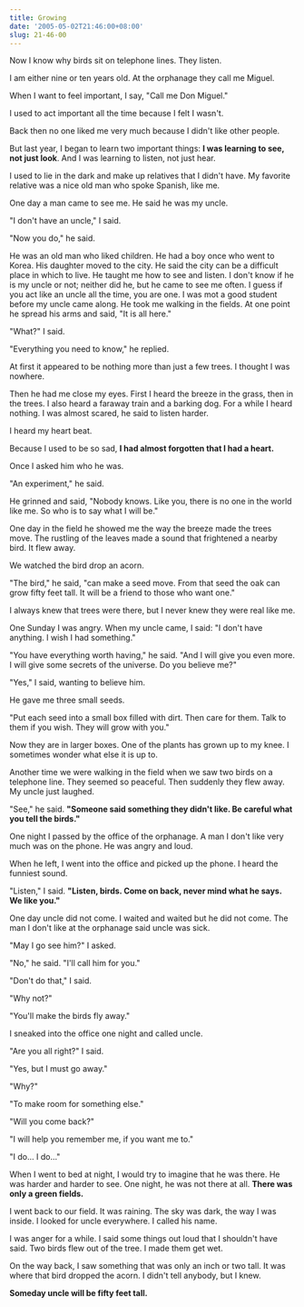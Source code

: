 ```yaml
---
title: Growing
date: '2005-05-02T21:46:00+08:00'
slug: 21-46-00
---
```


Now I know why birds sit on telephone lines. They listen.


I am either nine or ten years old. At the orphanage they call me Miguel.


When I want to feel important, I say, "Call me Don Miguel."


I used to act important all the time because I felt I wasn't.


Back then no one liked me very much because I didn't like other people.


But last year, I began to learn two important things: **I was learning to see, not just look**. And I was learning to listen, not just hear.


I used to lie in the dark and make up relatives that I didn't have. My favorite relative was a nice old man who spoke Spanish, like me.


One day a man came to see me. He said he was my uncle.


"I don't have an uncle," I said.


"Now you do," he said.


He was an old man who liked children. He had a boy once who went to Korea. His daughter moved to the city. He said the city can be a difficult place in which to live. He taught me how to see and listen. I don't know if he is my uncle or not; neither did he, but he came to see me often. I guess if you act like an uncle all the time, you are one.
I was mot a good student before my uncle came along. He took me walking in the fields. At one point he spread his arms and said, "It is all here."


"What?" I said.


"Everything you need to know," he replied.


At first it appeared to be nothing more than just a few trees. I thought I was nowhere.


Then he had me close my eyes. First I heard the breeze in the grass, then in the trees. I also heard a faraway train and a barking dog. For a while I heard nothing. I was almost scared, he said to listen harder.


I heard my heart beat.


Because I used to be so sad, **I had almost forgotten that I had a heart.**


Once I asked him who he was.


"An experiment," he said.


He grinned and said, "Nobody knows. Like you, there is no one in the world like me. So who is to say what I will be."


One day in the field he showed me the way the breeze made the trees move. The rustling of the leaves made a sound that frightened a nearby bird. It flew away.


We watched the bird drop an acorn.


"The bird," he said, "can make a seed move. From that seed the oak can grow fifty feet tall. It will be a friend to those who want one."


I always knew that trees were there, but I never knew they were real like me.


One Sunday I was angry. When my uncle came, I said: "I don't have anything. I wish I had something."


"You have everything worth having," he said. "And I will give you even more. I will give some secrets of the universe. Do you believe me?"


"Yes," I said, wanting to believe him.


He gave me three small seeds.


"Put each seed into a small box filled with dirt. Then care for them. Talk to them if you wish. They will grow with you."


Now they are in larger boxes. One of the plants has grown up to my knee. I sometimes wonder what else it is up to.


Another time we were walking in the field when we saw two birds on a telephone line. They seemed so peaceful. Then suddenly they flew away. My uncle just laughed.


"See," he said. **"Someone said something they didn't like. Be careful what you tell the birds."**


One night I passed by the office of the orphanage. A man I don't like very much was on the phone. He was angry and loud.


When he left, I went into the office and picked up the phone. I heard the funniest sound.


"Listen," I said. **"Listen, birds. Come on back, never mind what he says. We like you."**


One day uncle did not come. I waited and waited but he did not come. The man I don't like at the orphanage said uncle was sick.


"May I go see him?" I asked.


"No," he said. "I'll call him for you."


"Don't do that," I said.


"Why not?"


"You'll make the birds fly away."


I sneaked into the office one night and called uncle.


"Are you all right?" I said.


"Yes, but I must go away."


"Why?"


"To make room for something else."


"Will you come back?"


"I will help you remember me, if you want me to."


"I do... I do..."


When I went to bed at night, I would try to imagine that he was there. He was harder and harder to see. One night, he was not there at all. **There was only a green fields.**


I went back to our field. It was raining. The sky was dark, the way I was inside. I looked for uncle everywhere. I called his name.


I was anger for a while. I said some things out loud that I shouldn't have said. Two birds flew out of the tree. I made them get wet.


On the way back, I saw something that was only an inch or two tall. It was where that bird dropped the acorn. I didn't tell anybody, but I knew.


**Someday uncle will be fifty feet tall.**
